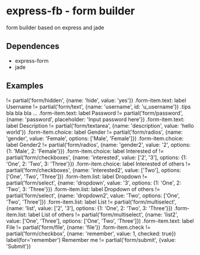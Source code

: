 # express-fb - form builder

  form builder based on express and jade

## Dependences

  - express-form
  - jade

## Examples

  != partial('form/hidden', {name: 'hide', value: 'yes'})
  .form-item.text: label Username
    != partial('form/text', {name: 'username', id: 'u_username'})
    .tips bla bla bla ...
  .form-item.text: label Password
    != partial('form/password', {name: 'password', placeholder: 'Input password here'})
  .form-item.text: label Description
    != partial('form/textarea', {name: 'description', value: 'hello world'})
  .form-item.choice: label Gender
    != partial('form/radios', {name: 'gender', value: 'Female', options: ['Male', 'Female']})
  .form-item.choice: label Gender2
    != partial('form/radios', {name: 'gender2', value: '2', options: {1: 'Male', 2: 'Female'}})
  .form-item.choice: label Interested of
    != partial('form/checkboxes', {name: 'interested', value: ['2', '3'], options: {1: 'One', 2: 'Two', 3: 'Three'}})
  .form-item.choice: label Interested of others
    != partial('form/checkboxes', {name: 'interested2', value: ['Two'], options: ['One', 'Two', 'Three']})
  .form-item.list: label Dropdown
    != partial('form/select', {name: 'dropdown', value: '3', options: {1: 'One', 2: 'Two', 3: 'Three'}})
  .form-item.list: label Dropdown of others
    != partial('form/select', {name: 'dropdown2', value: 'Two', options: ['One', 'Two', 'Three']})
  .form-item.list: label List
    != partial('form/multiselect', {name: 'list', value: ['2', '3'], options: {1: 'One', 2: 'Two', 3: 'Three'}})
  .form-item.list: label List of others
    != partial('form/multiselect', {name: 'list2', value: ['One', 'Three'], options: ['One', 'Two', 'Three']})
  .form-item.text: label File
    != partial('form/file', {name: 'file'})
  .form-item.check
    != partial('form/checkbox', {name: 'remember', value: 1, checked: true})
    label(for='remember') Remember me
  != partial('form/submit', {value: 'Submit'})

